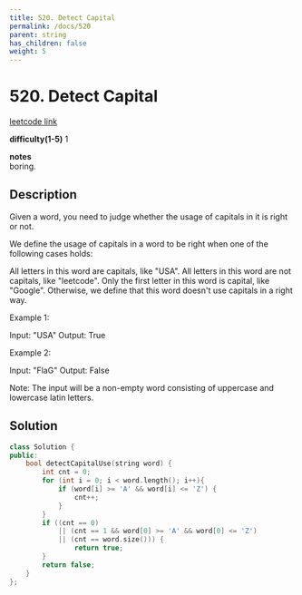 ```yaml
---
title: 520. Detect Capital
permalink: /docs/520
parent: string
has_children: false
weight: 5
---
```

# 520. Detect Capital
[leetcode link](https://leetcode.com/problems/detect-capital/)

**difficulty(1-5)** 
1

**notes**   
boring.

## Description
Given a word, you need to judge whether the usage of capitals in it is right or not.

We define the usage of capitals in a word to be right when one of the following cases holds:

All letters in this word are capitals, like "USA".
All letters in this word are not capitals, like "leetcode".
Only the first letter in this word is capital, like "Google".
Otherwise, we define that this word doesn't use capitals in a right way.
 

Example 1:

Input: "USA"
Output: True
 

Example 2:

Input: "FlaG"
Output: False
 

Note: The input will be a non-empty word consisting of uppercase and lowercase latin letters.

## Solution

```c++
class Solution {
public:
    bool detectCapitalUse(string word) {
        int cnt = 0;
        for (int i = 0; i < word.length(); i++){
            if (word[i] >= 'A' && word[i] <= 'Z') {
                cnt++;
            }
        }
        if ((cnt == 0)
            || (cnt == 1 && word[0] >= 'A' && word[0] <= 'Z')
            || (cnt == word.size())) {
                return true;
        }
        return false;
    }
};
```

<!-- 
Default label
{: .label }

Blue label
{: .label .label-blue }

Stable
{: .label .label-green }

New release
{: .label .label-purple }

Coming soon
{: .label .label-yellow }

Deprecated
{: .label .label-red } -->

